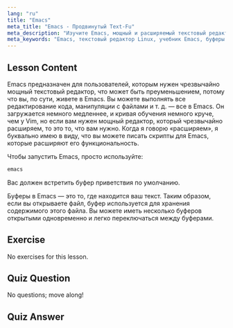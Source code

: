 ```yaml
---
lang: "ru"
title: "Emacs"
meta_title: "Emacs - Продвинутый Text-Fu"
meta_description: "Изучите Emacs, мощный и расширяемый текстовый редактор для Linux. Разберитесь с буферами Emacs и базовым использованием. Начните свое путешествие с Emacs сегодня!"
meta_keywords: "Emacs, текстовый редактор Linux, учебник Emacs, буферы Emacs, команды Linux, для начинающих, руководство"
---
```


## Lesson Content

Emacs предназначен для пользователей, которым нужен чрезвычайно мощный текстовый редактор, что может быть преуменьшением, потому что вы, по сути, живете в Emacs. Вы можете выполнять все редактирование кода, манипуляции с файлами и т. д. — все в Emacs. Он загружается немного медленнее, и кривая обучения немного круче, чем у Vim, но если вам нужен мощный редактор, который чрезвычайно расширяем, то это то, что вам нужно. Когда я говорю «расширяем», я буквально имею в виду, что вы можете писать скрипты для Emacs, которые расширяют его функциональность.

Чтобы запустить Emacs, просто используйте:

```bash
emacs
```

Вас должен встретить буфер приветствия по умолчанию.

Буферы в Emacs — это то, где находится ваш текст. Таким образом, если вы открываете файл, буфер используется для хранения содержимого этого файла. Вы можете иметь несколько буферов открытыми одновременно и легко переключаться между буферами.

## Exercise

No exercises for this lesson.

## Quiz Question

No questions; move along!

## Quiz Answer

